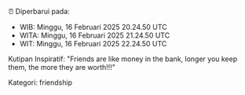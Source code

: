 ⏰ Diperbarui pada:
- WIB: Minggu, 16 Februari 2025 20.24.50 UTC
- WITA: Minggu, 16 Februari 2025 21.24.50 UTC
- WIT: Minggu, 16 Februari 2025 22.24.50 UTC

Kutipan Inspiratif:
"Friends are like money in the bank, longer you keep them, the more they are worth!!!"


Kategori: friendship

